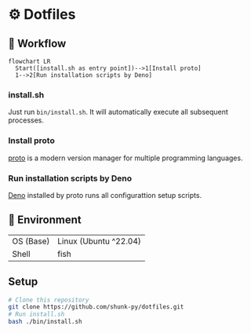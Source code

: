 # :gear: Dotfiles

## :twisted_rightwards_arrows: Workflow

```mermaid
flowchart LR
  Start([install.sh as entry point])-->1[Install proto]
  1-->2[Run installation scripts by Deno]
```

### install.sh

Just run `bin/install.sh`. It will automatically execute all subsequent
processes.

### Install proto

[proto](https://github.com/moonrepo/proto) is a modern version manager for
multiple programming languages.

### Run installation scripts by Deno

[Deno](https://deno.com/) installed by proto runs all configurattion setup
scripts.

## :wrench: Environment

|           |                       |
| --------- | --------------------- |
| OS (Base) | Linux (Ubuntu ^22.04) |
| Shell     | fish                  |

## Setup

```bash
# Clone this repository
git clone https://github.com/shunk-py/dotfiles.git
# Run install.sh
bash ./bin/install.sh
```
